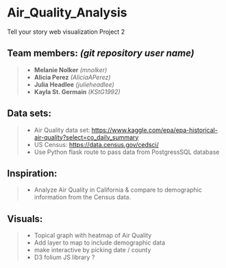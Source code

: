 # Air_Quality_Analysis
Tell your story web visualization Project 2

## **Team members:** *(git repository user name)*
>- **Melanie Nolker** *(mnolker)*
>- **Alicia Perez** *(AliciaAPerez)*
>- **Julia Headlee**  *(julieheadlee)*
>- **Kayla St. Germain** *(KStG1992)*

## **Data sets:**
>- Air Quality data set: https://www.kaggle.com/epa/epa-historical-air-quality?select=co_daily_summary
>- US Census: https://data.census.gov/cedsci/
>- Use Python flask route to pass data from PostgressSQL database

## **Inspiration:**
>- Analyze Air Quality in California & compare to demographic information from the Census data.

## **Visuals:**
>- Topical graph with heatmap of Air Quality
>- Add layer to map to include demographic data
>- make interactive by picking date / county
>- D3 folium JS library ?
